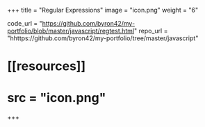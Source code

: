 +++
title = "Regular Expressions"
image = "icon.png"
weight = "6"

code_url = "https://github.com/byron42/my-portfolio/blob/master/javascript/regtest.html"
repo_url = "hhttps://github.com/byron42/my-portfolio/tree/master/javascript"

# [[resources]]
#   src = "icon.png"
+++